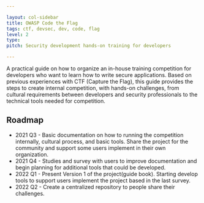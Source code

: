 ```yaml
---

layout: col-sidebar
title: OWASP Code the Flag
tags: ctf, devsec, dev, code, flag
level: 2
type: 
pitch: Security development hands-on training for developers

---
```


A practical guide on how to organize an in-house training competition for developers who want to learn how to write secure applications.
Based on previous experiences with CTF (Capture the Flag), this guide provides the steps to create internal competition, with hands-on challenges, from cultural requirements between developers and security professionals to the technical tools needed for competition.

## Roadmap

- 2021 Q3 - Basic documentation on how to running the competition internally, cultural process, and basic tools. Share the project for the community and support some users implement in their own organization.
- 2021 Q4 - Studies and survey with users to improve documentation and begin planning for additional tools that could be developed.
- 2022 Q1 - Present Version 1 of the project(guide book). Starting develop tools to support users implement the project based in the last survey.
- 2022 Q2 - Create a centralized repository to people share their challenges.
